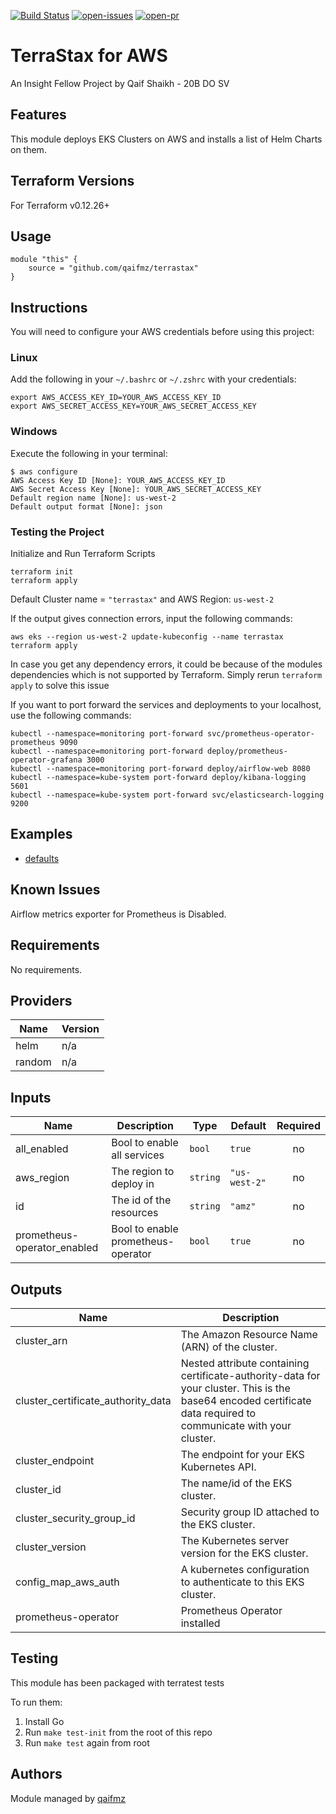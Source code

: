 [![Build Status](https://img.shields.io/circleci/build/github/qaifmz/terrastax/monitoring?style=for-the-badge)](https://app.circleci.com/pipelines/github/qaifmz/terrastax?branch=monitoring)
[![open-issues](https://img.shields.io/github/issues/qaifmz/terrastax?style=for-the-badge)](https://github.com/qaifmz/terrastax/issues)
[![open-pr](https://img.shields.io/github/issues-pr/qaifmz/terrastax?style=for-the-badge)](https://github.com/qaifmz/terrastax/pulls)

# TerraStax for AWS
An Insight Fellow Project by Qaif Shaikh - 20B DO SV

## Features

This module deploys EKS Clusters on AWS and installs a list of Helm Charts on them.

## Terraform Versions

For Terraform v0.12.26+

## Usage

```
module "this" {
    source = "github.com/qaifmz/terrastax"
}
```

## Instructions

You will need to configure your AWS credentials before using this project:

### Linux
Add the following in your `~/.bashrc` or `~/.zshrc` with your credentials:
```
export AWS_ACCESS_KEY_ID=YOUR_AWS_ACCESS_KEY_ID
export AWS_SECRET_ACCESS_KEY=YOUR_AWS_SECRET_ACCESS_KEY
```

### Windows
Execute the following in your terminal:
```
$ aws configure
AWS Access Key ID [None]: YOUR_AWS_ACCESS_KEY_ID
AWS Secret Access Key [None]: YOUR_AWS_SECRET_ACCESS_KEY
Default region name [None]: us-west-2
Default output format [None]: json
```

### Testing the Project

Initialize and Run Terraform Scripts
```
terraform init
terraform apply
```
Default Cluster name = `"terrastax"` and AWS Region: `us-west-2`

If the output gives connection errors, input the following commands:
```
aws eks --region us-west-2 update-kubeconfig --name terrastax
terraform apply
```

In case you get any dependency errors, it could be because of the modules dependencies which is not supported by Terraform.
Simply rerun `terraform apply` to solve this issue

If you want to port forward the services and deployments to your localhost, use the following commands:
```
kubectl --namespace=monitoring port-forward svc/prometheus-operator-prometheus 9090
kubectl --namespace=monitoring port-forward deploy/prometheus-operator-grafana 3000
kubectl --namespace=monitoring port-forward deploy/airflow-web 8080
kubectl --namespace=kube-system port-forward deploy/kibana-logging 5601
kubectl --namespace=kube-system port-forward svc/elasticsearch-logging 9200
```

## Examples

- [defaults](https://github.com/qaifmz/terrastax/tree/dev/examples/defaults)

## Known  Issues
Airflow metrics exporter for Prometheus is Disabled.

<!-- BEGINNING OF PRE-COMMIT-TERRAFORM DOCS HOOK -->
## Requirements

No requirements.

## Providers

| Name | Version |
|------|---------|
| helm | n/a |
| random | n/a |

## Inputs

| Name | Description | Type | Default | Required |
|------|-------------|------|---------|:--------:|
| all\_enabled | Bool to enable all services | `bool` | `true` | no |
| aws\_region | The region to deploy in | `string` | `"us-west-2"` | no |
| id | The id of the resources | `string` | `"amz"` | no |
| prometheus-operator\_enabled | Bool to enable prometheus-operator | `bool` | `true` | no |

## Outputs

| Name | Description |
|------|-------------|
| cluster\_arn | The Amazon Resource Name (ARN) of the cluster. |
| cluster\_certificate\_authority\_data | Nested attribute containing certificate-authority-data for your cluster. This is the base64 encoded certificate data required to communicate with your cluster. |
| cluster\_endpoint | The endpoint for your EKS Kubernetes API. |
| cluster\_id | The name/id of the EKS cluster. |
| cluster\_security\_group\_id | Security group ID attached to the EKS cluster. |
| cluster\_version | The Kubernetes server version for the EKS cluster. |
| config\_map\_aws\_auth | A kubernetes configuration to authenticate to this EKS cluster. |
| prometheus-operator | Prometheus Operator installed |

<!-- END OF PRE-COMMIT-TERRAFORM DOCS HOOK -->

## Testing
This module has been packaged with terratest tests

To run them:

1. Install Go
2. Run `make test-init` from the root of this repo
3. Run `make test` again from root

## Authors

Module managed by [qaifmz](https://github.com/qaifmz)

